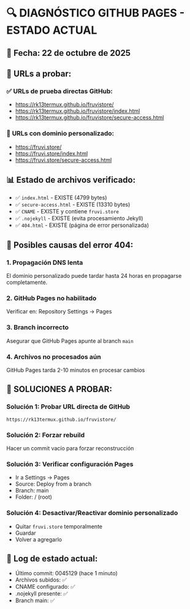 # 🔍 DIAGNÓSTICO GITHUB PAGES - ESTADO ACTUAL

## 📅 **Fecha**: 22 de octubre de 2025

## 🔗 **URLs a probar:**

### ✅ **URLs de prueba directas GitHub:**
- https://rk13termux.github.io/fruvistore/
- https://rk13termux.github.io/fruvistore/index.html
- https://rk13termux.github.io/fruvistore/secure-access.html

### 🎯 **URLs con dominio personalizado:**
- https://fruvi.store/
- https://fruvi.store/index.html  
- https://fruvi.store/secure-access.html

## 📊 **Estado de archivos verificado:**
- ✅ `index.html` - EXISTE (4799 bytes)
- ✅ `secure-access.html` - EXISTE (13310 bytes)
- ✅ `CNAME` - EXISTE y contiene `fruvi.store`
- ✅ `.nojekyll` - EXISTE (evita procesamiento Jekyll)
- ✅ `404.html` - EXISTE (página de error personalizada)

## 🔧 **Posibles causas del error 404:**

### 1. **Propagación DNS lenta**
El dominio personalizado puede tardar hasta 24 horas en propagarse completamente.

### 2. **GitHub Pages no habilitado**
Verificar en: Repository Settings → Pages

### 3. **Branch incorrecto**
Asegurar que GitHub Pages apunte al branch `main`

### 4. **Archivos no procesados aún**
GitHub Pages tarda 2-10 minutos en procesar cambios

## 🚀 **SOLUCIONES A PROBAR:**

### Solución 1: Probar URL directa de GitHub
```
https://rk13termux.github.io/fruvistore/
```

### Solución 2: Forzar rebuild
Hacer un commit vacío para forzar reconstrucción

### Solución 3: Verificar configuración Pages
- Ir a Settings → Pages
- Source: Deploy from a branch
- Branch: main
- Folder: / (root)

### Solución 4: Desactivar/Reactivar dominio personalizado
- Quitar `fruvi.store` temporalmente
- Guardar
- Volver a agregarlo

## 📝 **Log de estado actual:**
- Último commit: 0045129 (hace 1 minuto)
- Archivos subidos: ✅
- CNAME configurado: ✅  
- .nojekyll presente: ✅
- Branch main: ✅